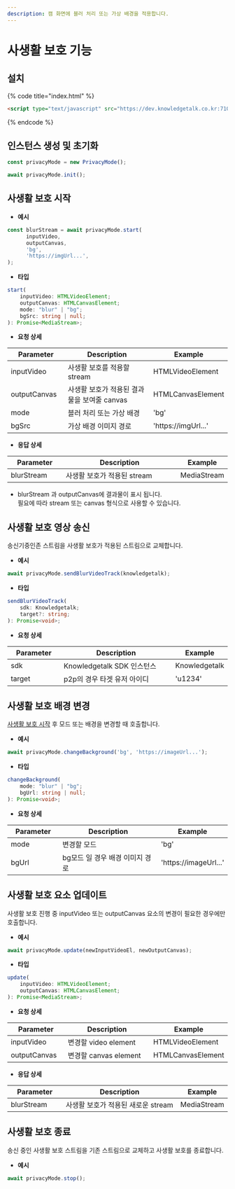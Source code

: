 ```yaml
---
description: 캠 화면에 블러 처리 또는 가상 배경을 적용합니다.
---
```


# 사생활 보호 기능



## 설치

{% code title="index.html" %}
```html
<script type="text/javascript" src="https://dev.knowledgetalk.co.kr:7102/uncompressed/privacyMode.js"></script>
```
{% endcode %}





## 인스턴스 생성 및 초기화

```typescript
const privacyMode = new PrivacyMode();

await privacyMode.init();
```





## 사생활 보호 시작

* **예시**

```typescript
const blurStream = await privacyMode.start(
      inputVideo,
      outputCanvas,
      'bg',
      'https://imgUrl...',
);
```



* **타입**

```typescript
start(
    inputVideo: HTMLVideoElement;
    outputCanvas: HTMLCanvasElement;
    mode: "blur" | "bg";
    bgSrc: string | null;
): Promise<MediaStream>;
```



* **요청 상세**

<table><thead><tr><th width="141">Parameter</th><th width="429">Description</th><th>Example</th></tr></thead><tbody><tr><td>inputVideo</td><td>사생활 보호를 적용할 stream</td><td>HTMLVideoElement</td></tr><tr><td>outputCanvas</td><td>사생활 보호가 적용된 결과물을 보여줄 canvas</td><td>HTMLCanvasElement</td></tr><tr><td>mode</td><td>블러 처리 또는 가상 배경</td><td>'bg'</td></tr><tr><td>bgSrc</td><td>가상 배경 이미지 경로</td><td>'https://imgUrl...'</td></tr></tbody></table>



* **응답 상세**

<table><thead><tr><th width="141">Parameter</th><th width="429">Description</th><th>Example</th></tr></thead><tbody><tr><td>blurStream</td><td>사생활 보호가 적용된 stream</td><td>MediaStream</td></tr></tbody></table>

* blurStream 과 outputCanvas에 결과물이 표시 됩니다.\
  필요에 따라 stream 또는 canvas 형식으로 사용할 수 있습니다.





## 사생활 보호 영상 송신

송신기중인존 스트림을  사생활 보호가 적용된 스트림으로 교체합니다.

* **예시**

```typescript
await privacyMode.sendBlurVideoTrack(knowledgetalk);
```



* **타입**

```typescript
sendBlurVideoTrack(
    sdk: Knowledgetalk;
    target?: string;    
): Promise<void>;
```



* **요청 상세**

<table><thead><tr><th width="141">Parameter</th><th width="429">Description</th><th>Example</th></tr></thead><tbody><tr><td>sdk</td><td>Knowledgetalk SDK 인스턴스</td><td>Knowledgetalk</td></tr><tr><td>target</td><td>p2p의 경우 타겟 유저 아이디</td><td>'u1234'</td></tr></tbody></table>





## 사생활 보호 배경 변경

[사생활 보호 시작](undefined.md#undefined-2) 후 모드 또는 배경을 변경할 때 호출합니다.

* **예시**

```typescript
await privacyMode.changeBackground('bg', 'https://imageUrl...');
```



* **타입**

```typescript
changeBackground(
    mode: "blur" | "bg";
    bgUrl: string | null;
): Promise<void>;
```



* **요청 상세**

<table><thead><tr><th width="141">Parameter</th><th width="429">Description</th><th>Example</th></tr></thead><tbody><tr><td>mode</td><td>변경할 모드</td><td>'bg'</td></tr><tr><td>bgUrl</td><td>bg모드 일 경우 배경 이미지 경로</td><td>'https://imageUrl...'</td></tr></tbody></table>





## 사생활 보호 요소 업데이트

사생활 보호 진행 중 inputVideo 또는 outputCanvas 요소의 변경이 필요한 경우에만 호출합니다.

* **예시**

```typescript
await privacyMode.update(newInputVideoEl, newOutputCanvas);
```



* **타입**

```typescript
update(
    inputVideo: HTMLVideoElement;
    outputCanvas: HTMLCanvasElement;
): Promise<MediaStream>;
```



* **요청 상세**

<table><thead><tr><th width="141">Parameter</th><th width="429">Description</th><th>Example</th></tr></thead><tbody><tr><td>inputVideo</td><td>변경할 video element</td><td>HTMLVideoElement</td></tr><tr><td>outputCanvas</td><td>변경할 canvas element</td><td>HTMLCanvasElement</td></tr></tbody></table>



* **응답 상세**

<table><thead><tr><th width="141">Parameter</th><th width="429">Description</th><th>Example</th></tr></thead><tbody><tr><td>blurStream</td><td>사생활 보호가 적용된 새로운 stream</td><td>MediaStream</td></tr></tbody></table>





## 사생활 보호 종료

송신 중인 사생활 보호 스트림을 기존 스트림으로 교체하고 사생활 보호를 종료합니다.&#x20;

* **예시**

```typescript
await privacyMode.stop();
```

















